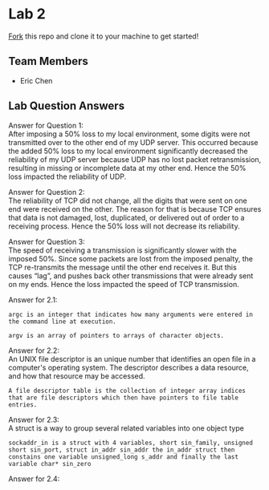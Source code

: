 # Lab 2
[Fork](https://docs.github.com/en/get-started/quickstart/fork-a-repo) this repo and clone it to your machine to get started!

## Team Members
- Eric Chen

## Lab Question Answers

Answer for Question 1:  
    After imposing a 50% loss to my local environment, some digits were not transmitted over to the other end of my UDP server. This occurred because the added 50% loss to my local environment significantly decreased the reliability of my UDP server because UDP has no lost packet retransmission, resulting in missing or incomplete data at my other end. Hence the 50% loss impacted the reliability of UDP.

Answer for Question 2:  
    The reliability of TCP did not change, all the digits that were sent on one end were received on the other. The reason for that is because TCP ensures that data is not damaged, lost, duplicated, or delivered out of order to a receiving process. Hence the 50% loss will not decrease its reliability.

Answer for Question 3:  
    The speed of receiving a transmission is significantly slower with the imposed 50%. Since some packets are lost from the imposed penalty, the TCP re-transmits the message until the other end receives it. But this causes “lag”, and pushes back other transmissions that were already sent on my ends. Hence the loss impacted the speed of TCP transmission.

Answer for 2.1:  
  
    argc is an integer that indicates how many arguments were entered in the command line at execution.  
      
    argv is an array of pointers to arrays of character objects.  

Answer for 2.2:  
    An UNIX file descriptor is an unique number that identifies an open file in a computer's operating system. The descriptor describes a data resource, and how that resource may be accessed.  
      
    A file descriptor table is the collection of integer array indices that are file descriptors which then have pointers to file table entries.  

Answer for 2.3:  
    A struct is a way to group several related variables into one object type  
      
    sockaddr_in is a struct with 4 variables, short sin_family, unsigned short sin_port, struct in_addr sin_addr the in_addr struct then constains one variable unsigned_long s_addr and finally the last variable char* sin_zero  

Answer for 2.4:  






